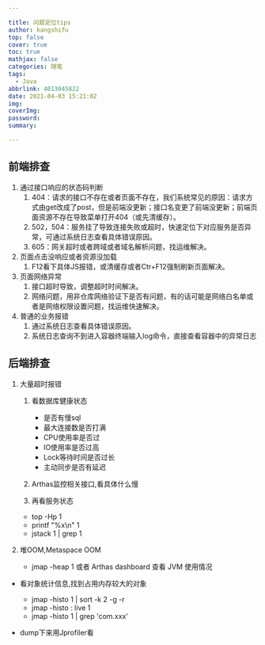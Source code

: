 ```yaml
---

title: 问题定位tips
author: kangshifu
top: false
cover: true
toc: true
mathjax: false
categories: 随笔
tags:
  - Java
abbrlink: 4013045822
date: 2021-04-03 15:21:02
img:
coverImg:
password:
summary:

---
```


<!--more-->  

## 前端排查

1. 通过接口响应的状态码判断 
   1. 404：请求的接口不存在或者页面不存在，我们系统常见的原因：请求方式由get改成了post，但是前端没更新；接口名变更了前端没更新；前端页面资源不存在导致菜单打开404（或先清缓存）。 
   2. 502，504：服务挂了导致连接失败或超时，快速定位下对应服务是否异常，可通过系统日志查看具体错误原因。 
   3. 605：网关超时或者跨域或者域名解析问题，找运维解决。 
2. 页面点击没响应或者资源没加载 
   1. F12看下具体JS报错，或清缓存或者Ctr+F12强制刷新页面解决。 
3. 页面网络异常 
   1. 接口超时导致，调整超时时间解决。 
   2. 网络问题，用非仓库网络验证下是否有问题，有的话可能是网络白名单或者是网络权限设置问题，找运维快速解决。 
4. 普通的业务报错 
   1. 通过系统日志查看具体错误原因。 
   2. 系统日志查询不到进入容器终端输入log命令，直接查看容器中的异常日志



## 后端排查

1. 大量超时报错

   1. 看数据库健康状态

      - 是否有慢sql
      - 最大连接数是否打满
      - CPU使用率是否过
      - IO使用率是否过高
      - Lock等待时间是否过长
      - 主动同步是否有延迟
   2. Arthas监控相关接口,看具体什么慢
   3. 再看服务状态
   
    - top -Hp 1
    - printf "%x\n" 1
    - jstack 1 | grep 1
   
   
   
2. 堆OOM,Metaspace OOM

   - jmap -heap 1 或者  Arthas dashboard 查看 JVM 使用情况
  - 看对象统计信息,找到占用内存较大的对象
     - jmap -histo 1 | sort -k 2 -g -r 
    - jmap -histo : live 1
     - jmap -histo 1 | grep 'com.xxx'
   
   - dump下来用Jprofiler看





   

   
